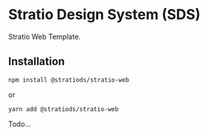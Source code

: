 # Stratio Design System (SDS)
Stratio Web Template.

## Installation
```
npm install @stratiods/stratio-web
```
or
```
yarn add @stratiods/stratio-web
```

Todo...
